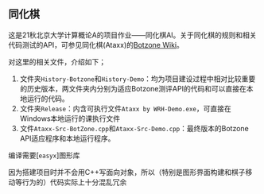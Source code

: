 ## **同化棋**

这是21秋北京大学计算概论A的项目作业——同化棋AI。关于同化棋的规则和相关代码测试的API，可参见同化棋(Ataxx)的[Botzone Wiki](https://wiki.botzone.org.cn/index.php?title=Ataxx)。

对这里的相关文件，介绍如下；

1) 文件夹`History-Botzone`和`History-Demo`：均为项目建设过程中相对比较重要的历史版本，两文件夹内分别为适应Botzone测评API的代码和可以直接在本地运行的代码。
2) 文件夹`Release`：内含可执行文件`Ataxx by WRH-Demo.exe`，可直接在Windows本地运行的课执行文件
3) 文件`Ataxx-Src-BotZone.cpp`和`Ataxx-Src-Demo.cpp`：最终版本的Botzone API适应程序和本地运行程序。

编译需要[`easyx`]图形库

因为搭建项目时并不会用C++写面向对象，所以（特别是图形界面构建和棋子移动等行为的）代码实际上十分混乱冗余
